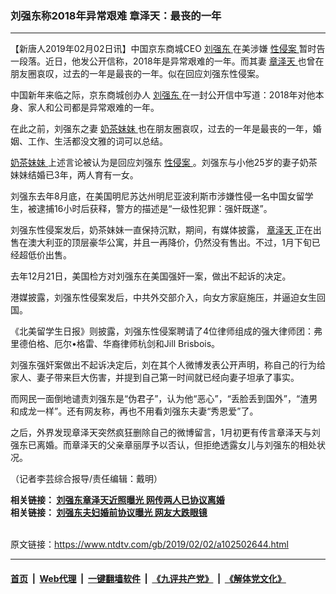 ### 刘强东称2018年异常艰难 章泽天：最丧的一年
------------------------

<div class="post_content">
 <p>
  【新唐人2019年02月02日讯】中国京东商城CEO
  <a href="https://www.ntdtv.com/gb/刘强东.htm">
   刘强东
  </a>
  在美涉嫌
  <a href="https://www.ntdtv.com/gb/性侵案.htm">
   性侵案
  </a>
  暂时告一段落。近日，他发公开信称，2018年是异常艰难的一年。而其妻
  <a href="https://www.ntdtv.com/gb/章泽天.htm">
   章泽天
  </a>
  也曾在朋友圈哀叹，过去的一年是最丧的一年。似在回应刘强东性侵案。
 </p>
 <p>
  中国新年来临之际，京东商城创办人
  <a href="https://www.ntdtv.com/gb/刘强东.htm">
   刘强东
  </a>
  在一封公开信中写道：2018年对他本身、家人和公司都是异常艰难的一年。
 </p>
 <p>
  在此之前，刘强东之妻
  <a href="https://www.ntdtv.com/gb/奶茶妹妹.htm">
   奶茶妹妹
  </a>
  也在朋友圈哀叹，过去的一年是最丧的一年，婚姻、工作、生活都没文雅的词可以总结。
 </p>
 <p>
  <a href="https://www.ntdtv.com/gb/奶茶妹妹.htm">
   奶茶妹妹
  </a>
  上述言论被认为是回应刘强东
  <a href="https://www.ntdtv.com/gb/性侵案.htm">
   性侵案
  </a>
  。刘强东与小他25岁的妻子奶茶妹妹结婚已3年，两人育有一女。
 </p>
 <p>
  刘强东去年8月底，在美国明尼苏达州明尼亚波利斯市涉嫌性侵一名中国女留学生，被逮捕16小时后获释，警方的描述是“一级性犯罪：强奸既遂”。
 </p>
 <p>
  刘强东性侵案发后，奶茶妹妹一直保持沉默，期间，有媒体披露，
  <a href="https://www.ntdtv.com/gb/章泽天.htm">
   章泽天
  </a>
  正在出售在澳大利亚的顶层豪华公寓，并且一再降价，仍然没有售出。不过，1月下旬已经超低价出售。
 </p>
 <p>
  去年12月21日，美国检方对刘强东在美国强奸一案，做出不起诉的决定。
 </p>
 <p>
  港媒披露，刘强东性侵案发后，中共外交部介入，向女方家庭施压，并逼迫女生回国。
 </p>
 <p>
  《北美留学生日报》则披露，刘强东性侵案聘请了4位律师组成的强大律师团：弗里德伯格、厄尔•格雷、华裔律师杭剑和Jill Brisbois。
 </p>
 <p>
  刘强东强奸案做出不起诉决定后，刘在其个人微博发表公开声明，称自己的行为给家人、妻子带来巨大伤害，并提到自己第一时间就已经向妻子坦承了事实。
 </p>
 <p>
  而网民一面倒地谴责刘强东是“伪君子”，认为他“恶心”，“丢脸丢到国外”，“渣男和成龙一样”。还有网友称，再也不用看刘强东夫妻“秀恩爱”了。
 </p>
 <p>
  之后，外界发现章泽天突然疯狂删除自己的微博留言，1月初更有传言章泽天与刘强东已离婚。而章泽天的父亲章丽厚予以否认，但拒绝透露女儿与刘强东的相处状况。
 </p>
 <p>
  （记者李芸综合报导/责任编辑：戴明）
 </p>
 <p>
  <strong>
   相关链接：
   <a href="https://www.ntdtv.com/gb/2018/12/28/a102475803.html" rel="noopener" target="_blank">
    刘强东章泽天近照曝光 网传两人已协议离婚
   </a>
   <br>
    相关链接：
    <a href="https://www.ntdtv.com/gb/2019/01/08/a102483804.html" rel="noopener" target="_blank">
     刘强东夫妇婚前协议曝光 网友大跌眼镜
    </a>
   </br>
  </strong>
 </p>
 <div class="single_ad">
 </div>
</div>

<br/>原文链接：https://www.ntdtv.com/gb/2019/02/02/a102502644.html


------------------------
#### [首页](https://github.com/gfw-breaker/banned-news/blob/master/README.md) &nbsp;|&nbsp; [Web代理](https://github.com/labour-camp/helloworld) &nbsp;|&nbsp; [一键翻墙软件](https://github.com/gfw-breaker/nogfw/blob/master/README.md) &nbsp;|&nbsp; [《九评共产党》](https://github.com/gfw-breaker/9ping.md/blob/master/README.md#九评之一评共产党是什么) &nbsp;|&nbsp; [《解体党文化》](https://github.com/gfw-breaker/jtdwh.md/blob/master/README.md#绪论)

